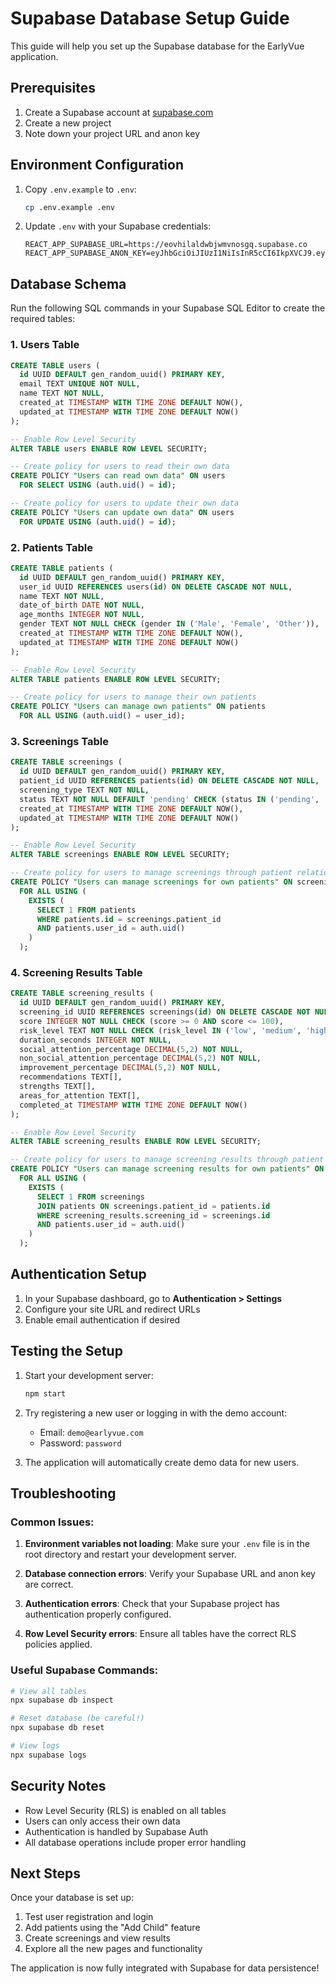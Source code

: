 # Supabase Database Setup Guide

This guide will help you set up the Supabase database for the EarlyVue application.

## Prerequisites

1. Create a Supabase account at [supabase.com](https://supabase.com)
2. Create a new project
3. Note down your project URL and anon key

## Environment Configuration

1. Copy `.env.example` to `.env`:
   ```bash
   cp .env.example .env
   ```

2. Update `.env` with your Supabase credentials:
   ```
   REACT_APP_SUPABASE_URL=https://eovhilaldwbjwmvnosgq.supabase.co
   REACT_APP_SUPABASE_ANON_KEY=eyJhbGciOiJIUzI1NiIsInR5cCI6IkpXVCJ9.eyJpc3MiOiJzdXBhYmFzZSIsInJlZiI6ImVvdmhpbGFsZHdiandtdm5vc2dxIiwicm9sZSI6ImFub24iLCJpYXQiOjE3NTYzOTQzNTksImV4cCI6MjA3MTk3MDM1OX0.vZS_OJTaZj0z0egvUNH2Xi82GyTIQ_3M9gVkvsvx0jA
   ```

## Database Schema

Run the following SQL commands in your Supabase SQL Editor to create the required tables:

### 1. Users Table
```sql
CREATE TABLE users (
  id UUID DEFAULT gen_random_uuid() PRIMARY KEY,
  email TEXT UNIQUE NOT NULL,
  name TEXT NOT NULL,
  created_at TIMESTAMP WITH TIME ZONE DEFAULT NOW(),
  updated_at TIMESTAMP WITH TIME ZONE DEFAULT NOW()
);

-- Enable Row Level Security
ALTER TABLE users ENABLE ROW LEVEL SECURITY;

-- Create policy for users to read their own data
CREATE POLICY "Users can read own data" ON users
  FOR SELECT USING (auth.uid() = id);

-- Create policy for users to update their own data
CREATE POLICY "Users can update own data" ON users
  FOR UPDATE USING (auth.uid() = id);
```

### 2. Patients Table
```sql
CREATE TABLE patients (
  id UUID DEFAULT gen_random_uuid() PRIMARY KEY,
  user_id UUID REFERENCES users(id) ON DELETE CASCADE NOT NULL,
  name TEXT NOT NULL,
  date_of_birth DATE NOT NULL,
  age_months INTEGER NOT NULL,
  gender TEXT NOT NULL CHECK (gender IN ('Male', 'Female', 'Other')),
  created_at TIMESTAMP WITH TIME ZONE DEFAULT NOW(),
  updated_at TIMESTAMP WITH TIME ZONE DEFAULT NOW()
);

-- Enable Row Level Security
ALTER TABLE patients ENABLE ROW LEVEL SECURITY;

-- Create policy for users to manage their own patients
CREATE POLICY "Users can manage own patients" ON patients
  FOR ALL USING (auth.uid() = user_id);
```

### 3. Screenings Table
```sql
CREATE TABLE screenings (
  id UUID DEFAULT gen_random_uuid() PRIMARY KEY,
  patient_id UUID REFERENCES patients(id) ON DELETE CASCADE NOT NULL,
  screening_type TEXT NOT NULL,
  status TEXT NOT NULL DEFAULT 'pending' CHECK (status IN ('pending', 'in_progress', 'completed', 'cancelled')),
  created_at TIMESTAMP WITH TIME ZONE DEFAULT NOW(),
  updated_at TIMESTAMP WITH TIME ZONE DEFAULT NOW()
);

-- Enable Row Level Security
ALTER TABLE screenings ENABLE ROW LEVEL SECURITY;

-- Create policy for users to manage screenings through patient relationship
CREATE POLICY "Users can manage screenings for own patients" ON screenings
  FOR ALL USING (
    EXISTS (
      SELECT 1 FROM patients
      WHERE patients.id = screenings.patient_id
      AND patients.user_id = auth.uid()
    )
  );
```

### 4. Screening Results Table
```sql
CREATE TABLE screening_results (
  id UUID DEFAULT gen_random_uuid() PRIMARY KEY,
  screening_id UUID REFERENCES screenings(id) ON DELETE CASCADE NOT NULL,
  score INTEGER NOT NULL CHECK (score >= 0 AND score <= 100),
  risk_level TEXT NOT NULL CHECK (risk_level IN ('low', 'medium', 'high')),
  duration_seconds INTEGER NOT NULL,
  social_attention_percentage DECIMAL(5,2) NOT NULL,
  non_social_attention_percentage DECIMAL(5,2) NOT NULL,
  improvement_percentage DECIMAL(5,2) NOT NULL,
  recommendations TEXT[],
  strengths TEXT[],
  areas_for_attention TEXT[],
  completed_at TIMESTAMP WITH TIME ZONE DEFAULT NOW()
);

-- Enable Row Level Security
ALTER TABLE screening_results ENABLE ROW LEVEL SECURITY;

-- Create policy for users to manage screening results through patient relationship
CREATE POLICY "Users can manage screening results for own patients" ON screening_results
  FOR ALL USING (
    EXISTS (
      SELECT 1 FROM screenings
      JOIN patients ON screenings.patient_id = patients.id
      WHERE screening_results.screening_id = screenings.id
      AND patients.user_id = auth.uid()
    )
  );
```

## Authentication Setup

1. In your Supabase dashboard, go to **Authentication > Settings**
2. Configure your site URL and redirect URLs
3. Enable email authentication if desired

## Testing the Setup

1. Start your development server:
   ```bash
   npm start
   ```

2. Try registering a new user or logging in with the demo account:
   - Email: `demo@earlyvue.com`
   - Password: `password`

3. The application will automatically create demo data for new users.

## Troubleshooting

### Common Issues:

1. **Environment variables not loading**: Make sure your `.env` file is in the root directory and restart your development server.

2. **Database connection errors**: Verify your Supabase URL and anon key are correct.

3. **Authentication errors**: Check that your Supabase project has authentication properly configured.

4. **Row Level Security errors**: Ensure all tables have the correct RLS policies applied.

### Useful Supabase Commands:

```bash
# View all tables
npx supabase db inspect

# Reset database (be careful!)
npx supabase db reset

# View logs
npx supabase logs
```

## Security Notes

- Row Level Security (RLS) is enabled on all tables
- Users can only access their own data
- Authentication is handled by Supabase Auth
- All database operations include proper error handling

## Next Steps

Once your database is set up:

1. Test user registration and login
2. Add patients using the "Add Child" feature
3. Create screenings and view results
4. Explore all the new pages and functionality

The application is now fully integrated with Supabase for data persistence!